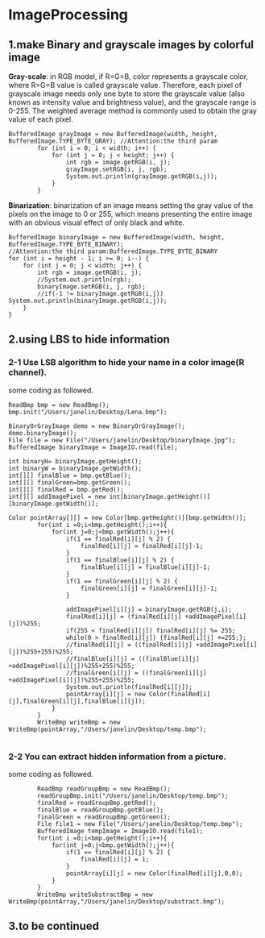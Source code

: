 # ImageProcessing

## 1.make Binary and grayscale images by colorful image
**Gray-scale**: in RGB model, if R=G=B, color represents a grayscale color, where R=G=B value is called grayscale value. Therefore, each pixel of grayscale image needs only one byte to store the grayscale value (also known as intensity value and brightness value), and the grayscale range is 0-255. The weighted average method is commonly used to obtain the gray value of each pixel.
```
BufferedImage grayImage = new BufferedImage(width, height, BufferedImage.TYPE_BYTE_GRAY); //Attention:the third param
        for (int i = 0; i < width; i++) {
            for (int j = 0; j < height; j++) {
                int rgb = image.getRGB(i, j);
                grayImage.setRGB(i, j, rgb);
                System.out.println(grayImage.getRGB(i,j));
            }
        }
```
**Binarization**: binarization of an image means setting the gray value of the pixels on the image to 0 or 255, which means presenting the entire image with an obvious visual effect of only black and white.
```
BufferedImage binaryImage = new BufferedImage(width, height, BufferedImage.TYPE_BYTE_BINARY);
//Attention:the third param:BufferedImage.TYPE_BYTE_BINARY
for (int i = height - 1; i >= 0; i--) {
    for (int j = 0; j < width; j++) {
        int rgb = image.getRGB(i, j);
        //System.out.println(rgb);
        binaryImage.setRGB(i, j, rgb);
        //if(-1 != binaryImage.getRGB(i,j)) System.out.println(binaryImage.getRGB(i,j));
    }
}
```

## 2.using LBS to hide information
### 2-1 Use LSB algorithm to hide your name in a color image(R channel).
some coding as followed.
```
ReadBmp bmp = new ReadBmp();
bmp.init("/Users/janelin/Desktop/Lena.bmp");

BinaryOrGrayImage demo = new BinaryOrGrayImage();
demo.binaryImage();
File file = new File("/Users/janelin/Desktop/binaryImage.jpg");
BufferedImage binaryImage = ImageIO.read(file);

int binaryH= binaryImage.getHeight();
int binaryW = binaryImage.getWidth();
int[][] finalBlue = bmp.getBlue();
int[][] finalGreen=bmp.getGreen();
int[][] finalRed = bmp.getRed();
int[][] addImagePixel = new int[binaryImage.getHeight()][binaryImage.getWidth()];

Color pointArray[][] = new Color[bmp.getHeight()][bmp.getWidth()];
        for(int i =0;i<bmp.getHeight();i++){
            for(int j=0;j<bmp.getWidth();j++){
                if(1 == finalRed[i][j] % 2) {
                    finalRed[i][j] = finalRed[i][j]-1;
                }
                if(1 == finalBlue[i][j] % 2) {
                    finalBlue[i][j] = finalBlue[i][j]-1;
                }
                if(1 == finalGreen[i][j] % 2) {
                    finalGreen[i][j] = finalGreen[i][j]-1;
                }

                addImagePixel[i][j] = binaryImage.getRGB(j,i);
                finalRed[i][j] = (finalRed[i][j] +addImagePixel[i][j])%255;
                if(255 < finalRed[i][j]) finalRed[i][j] %= 255;
                while(0 > finalRed[i][j]) {finalRed[i][j] +=255;};
                //finalRed[i][j] = ((finalRed[i][j] +addImagePixel[i][j])%255+255)%255;
                //finalBlue[i][j] = ((finalBlue[i][j] +addImagePixel[i][j])%255+255)%255;
                //finalGreen[i][j] = ((finalGreen[i][j] +addImagePixel[i][j])%255+255)%255;
                System.out.println(finalRed[i][j]);
                pointArray[i][j] = new Color(finalRed[i][j],finalGreen[i][j],finalBlue[i][j]);
            }
        }
        WriteBmp writeBmp = new WriteBmp(pointArray,"/Users/janelin/Desktop/temp.bmp");


```
### 2-2 You can extract hidden information from a picture.
some coding as followed.
```
        ReadBmp readGroupBmp = new ReadBmp();
        readGroupBmp.init("/Users/janelin/Desktop/temp.bmp");
        finalRed = readGroupBmp.getRed();
        finalBlue = readGroupBmp.getBlue();
        finalGreen = readGroupBmp.getGreen();
        File file1 = new File("/Users/janelin/Desktop/temp.bmp");
        BufferedImage tempImage = ImageIO.read(file1);
        for(int i =0;i<bmp.getHeight();i++){
            for(int j=0;j<bmp.getWidth();j++){
                if(1 == finalRed[i][j] % 2) {
                    finalRed[i][j] = 1;
                }
                pointArray[i][j] = new Color(finalRed[i][j],0,0);
            }
        }
        WriteBmp writeSubstractBmp = new WriteBmp(pointArray,"/Users/janelin/Desktop/substract.bmp");

```

## 3.to be continued
